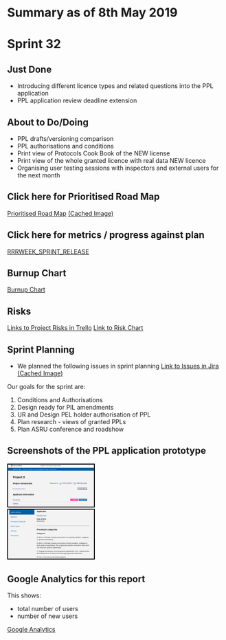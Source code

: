 # Summary as of 8th May 2019 

# Sprint 32


## Just Done
* Introducing different licence types and related questions into the PPL application
* PPL application review deadline extension

## About to Do/Doing
* PPL drafts/versioning comparison
* PPL authorisations and conditions
* Print view of Protocols Cook Book of the NEW license
* Print view of the whole granted licence with real data NEW licence
* Organising user testing sessions with inspectors and external users for the next month
 

## Click here for Prioritised Road Map
[Prioritised Road Map](https://trello.com/b/p7x9hbPV/prioritised-roadmap)    [\(Cached Image\)](graphs/ASLRoadMap08052019.jpg)

## Click here for metrics / progress against plan
[RRRWEEK_SPRINT_RELEASE](graphs/progress08052019.png)

## Burnup Chart

[Burnup Chart](burnup08052019.md)

## Risks
[Links to Project Risks in Trello](https://trello.com/b/VuFuCL7t/risk-register-and-kpis-asl-delivery) 
[Link to Risk Chart](graphs/risk08052019.png)

## Sprint Planning
* We planned the following issues in sprint planning [Link to Issues in Jira](https://jira.digital.homeoffice.gov.uk/secure/RapidBoard.jspa?rapidView=261)    [\(Cached Image\)](graphs/sprint08052019.png)

Our goals for the sprint are:
1. Conditions and Authorisations 
2. Design ready for PIL amendments 
3. UR and Design PEL holder authorisation of PPL 
4. Plan research - views of granted PPLs 
5. Plan ASRU conference and roadshow

## Screenshots of the PPL application prototype
<a href="graphs/proto1_08052019.png"><img src="graphs/proto1_08052019.png" alt="HTML5 Icon" width="200" style="border:2px solid black"></a>
<br>
<a href="graphs/proto2_08052019.png"><img src="graphs/proto2_08052019.png" alt="HTML5 Icon" width="200" style="border:2px solid black"></a>
<br>

## Google Analytics for this report

This shows:
* total number of users
* number of new users

[Google Analytics](graphs/GA08052019.jpg)

